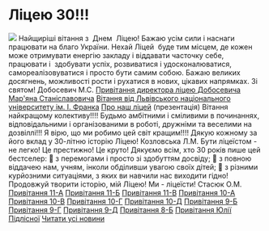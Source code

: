 
# Ліцею 30!!!
![](/images/ліцею-30/лого.jpg)
Найщиріші вітання з  Днем  Ліцею! Бажаю усім сили і наснаги  працювати на благо України. Нехай Ліцей  буде тим місцем, де кожен може отримувати енергію закладу і віддавати часточку себе, працювати і  здобувати успіх, розвиватися і удосконалюватися, самореалізовуватися і просто бути самим собою. Бажаю великих досягнень, можливості рости і рухатися в нових, цікавих напрямках. Зі святом!
Добосевич М.С.
[Привітання директора ліцею Добосевича Мар'яна Станіславовича](https://youtu.be/3u6QLwJ5Gsg)
[Вітання від Львівського національного університету ім. І. Франка](/files/ліцею-30/vitannia_ліцею_2021.doc)
[Про наш ліцей](/files/ліцею-30/презентація-ліцею.ppsx) (презентація)
Вітання найкращому колективу!!!! Будьмо амбітними і сміливими в починаннях, відповідальними і організованими в роботі, дружніми та веселими на дозвіллі!!! Я вірю, що ми робимо цей світ кращим!!!! Дякую кожному за його вклад у 30-літню історію Ліцею!
Козловська Л.М.
Бути ліцеїстом - не легко! Це престижно! Це круто!
Дякуємо всім, хто 30 років пише цей бестселер:
👊 з перемогами і просто зі здобуттям досвіду;
👊 з повною віддачею нам, учням, інколи обділивши увагою своїх дітей;
👊 з різними курйозними ситуаціями, з яких ви навчили нас виходити гідно!
Продовжуй творити історію, мій Ліцею! Ми - ліцеїсти!
Стасюк О.М.
[Привітання 11-А](https://youtu.be/giI1KvWthOY)
[Привітання 11-Б](/files/ліцею-30/привітання-від-11б.mp4)
[Привітання 11-В](/files/ліцею-30/привітання-від-11в.mp4)
[Привітання 10-А](/files/ліцею-30/привітання-10а.mov)
[Привітання 10-В](https://youtu.be/vAYOYE7s9wk)
[Привітання 10-Г](/files/ліцею-30/привітання-від-10г.mp4)
[Привітання 10-Д](/files/ліцею-30/привітання-від-10д.mp4)
[Привітання 9-Б](https://youtu.be/7L9npb7MMGA)
[Привітання 9-Г](https://www.youtube.com/watch?v=8sIFolwnBMg&amp;ab_channel=ЯрославКобрин)
[Привітання 9-Д](/files/ліцею-30/привітаня-від-9д.mp4)
[Привітання 8-Б](/files/ліцею-30/привітання-від-8б.mp4)
[Привітання Юлії Підлісної](/files/ліцею-30/вітання-від-юлі-підлісної.mp4)
[Читати усі новини](/news)
       